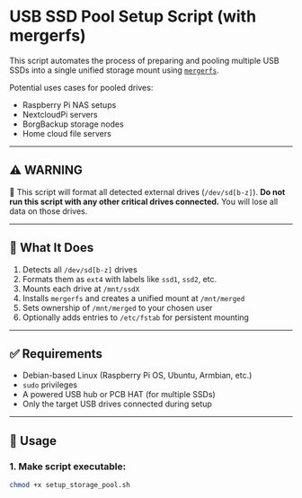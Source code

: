 # USB SSD Pool Setup Script (with mergerfs)

This script automates the process of preparing and pooling multiple USB SSDs into a single unified storage mount using [`mergerfs`](https://github.com/trapexit/mergerfs). 

Potential uses cases for pooled drives: 

- Raspberry Pi NAS setups
- NextcloudPi servers
- BorgBackup storage nodes
- Home cloud file servers

---

## ⚠️ WARNING

🚨 This script will format all detected external drives (`/dev/sd[b-z]`). **Do not run this script with any other critical drives connected.** You will lose all data on those drives.

---

## 🔧 What It Does

1. Detects all `/dev/sd[b-z]` drives
2. Formats them as `ext4` with labels like `ssd1`, `ssd2`, etc.
3. Mounts each drive at `/mnt/ssdX`
4. Installs `mergerfs` and creates a unified mount at `/mnt/merged`
5. Sets ownership of `/mnt/merged` to your chosen user
6. Optionally adds entries to `/etc/fstab` for persistent mounting

---

## ✅ Requirements

- Debian-based Linux (Raspberry Pi OS, Ubuntu, Armbian, etc.)
- `sudo` privileges
- A powered USB hub or PCB HAT (for multiple SSDs) 
- Only the target USB drives connected during setup

---

## 🚀 Usage

### 1. Make script executable:
```bash
chmod +x setup_storage_pool.sh
